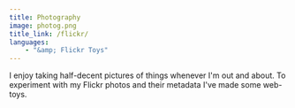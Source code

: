 ```yaml
---
title: Photography
image: photog.png
title_link: /flickr/
languages:
    - "&amp; Flickr Toys"
---
```


I enjoy taking half-decent pictures of things whenever I'm out and about. To experiment with my Flickr photos and their metadata I've made some web-toys.